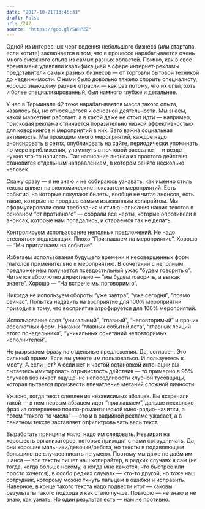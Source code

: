 ```yaml
---
date: "2017-10-21T13:46:33"
draft: False
url: /242
source: "https://goo.gl/SWHPZZ"
---
```


Одной из интересных черт ведения небольшого бизнеса (или стартапа, если хотите) заключается в том, что в процессе нарабатывается очень много смежного опыта из самых разных областей. Помню, как в свое время меня удивляли квалификацией в сфере интернет-рекламы представители самых разных бизнесов — от торговли бытовой техникой до недвижимости. С ними было довольно тяжело спорить специалисту, хорошо знающему разные отрасли — как раз потому, что их опыт, хоть и более специализированный, был намного глубже и детальнее.

У нас в Терминале 42 тоже нарабатывается масса такого опыта, казалось бы, не относящегося к основной деятельности. Мы знаем, какой маркетинг работает, а в какой даже не стоит идти — например, поисковая реклама отличается поразительно низкой эффективностью для коворкингов и мероприятий в них. Зато важна социальная активность. Мы проводим много мероприятий, каждое надо анонсировать в сетях, опубликовать на сайте, периодически упоминать по мере приближения, упомянуть в почтовой рассылке — и везде нужно что-то написать. Так написание анонса из простого действия становится отдельным направлением, в котором занято несколько человек.

Скажу сразу — я не знаю и не собираюсь узнавать, как именно стиль текста влияет на экономические показатели мероприятий. Есть события, на которые покупают билеты, вообще не читая анонсов, есть такие, которые не продашь самым изысканным копирайтом. Мы сформулировали свои требования к стилю написания наших текстов в основном “от противного” — собрали все черты, которые опротивели в анонсах, которые нам попадались, и стараемся так не делать. 

Контролируем использование неполных предложений. Не надо стесняться подлежащих. Плохо “Приглашаем на мероприятие”. Хорошо — “Мы приглашаем на событие”. 

Избегаем использования будущего времени и несовершенных форм глаголов применительно к мероприятию. В сочетании с неполным предложением получается псевдостильный ужас “будем говорить о”. Читается абсолютно директивно — “мы будем говорить, а вы как знаете”. Хорошо — “На встрече мы поговорим о”.

Никогда не используем обороты “уже завтра”, “уже сегодня”, “прямо сейчас”. Попытка надавить на восприятие для 100% мероприятий приводит к тому, что восприятие атрофируется для 100% мероприятий.

Использование слов “уникальный”, “главный”, “неповторимый” и прочих абсолютных форм. Никаких “главных событий лета”, “главных лекций этого понедельника”, “уникальных сочетаний неповторимых исполнителей”.

Не разрываем фразу на отдельные предложения. Да, согласен. Это сильный прием. Если вы умеете им пользоваться. И пользуетесь к месту. А если нет? А если нет и частой остановкой интонации вы пытаетесь имитировать отрывистость действия — то примерно в 95% случаев возникает ощущение непоседливости клубной тусовщицы, которая пытается произвести впечатление метаний сложной личности.

Ужасно, когда текст слеплен из независимых абзацев. Вы встречали такой — в нем первым абзацем идет “приглашаем”, дальше несколько фраз из совершенно пошло-романтической кино-радио-начитки, а потом “такого-то числа” — это и в радийной рекламе ужасает, а в печатном тексте заставляет отфильтровывать весь текст.

Выработать принципы мало, надо им следовать. Невзирая на хорошесть организаторов, которые приходят с нами сотрудничать. Да, они хорошие мальчики/девочки/ребята, но тексты в подавляющем большинстве случаев писать не умеют. Поэтому мы даже не даём им шанса — все тексты пишет наш копирайтер, в редких случаях я сам (не тогда, когда больше некому, а когда мне кажется, что быстрее или просто хочется), в особо редких случаях — кто-то другой, но тоже наш сотрудник, которому можно ткнуть пальцем в ошибки и исправить.  
Наверное, в конце такого текста надо подвести итог — каковы результаты такого подхода и как стало лучше. Повторю — не знаю и не знаю, как узнать. Но один результат есть — нам не противно.
